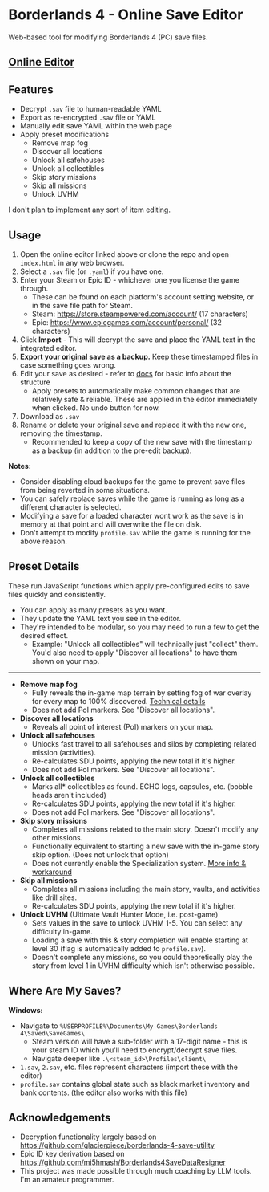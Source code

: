 # Borderlands 4 - Online Save Editor
Web-based tool for modifying Borderlands 4 (PC) save files.

## [Online Editor](https://iyre.github.io/bl4-save-tools/)

## Features
- Decrypt `.sav` file to human-readable YAML
- Export as re-encrypted `.sav` file or YAML
- Manually edit save YAML within the web page
- Apply preset modifications
  - Remove map fog
  - Discover all locations
  - Unlock all safehouses
  - Unlock all collectibles
  - Skip story missions
  - Skip all missions
  - Unlock UVHM

I don't plan to implement any sort of item editing.

## Usage
1. Open the online editor linked above or clone the repo and open `index.html` in any web browser.
2. Select a `.sav` file (or `.yaml`) if you have one.
3. Enter your Steam or Epic ID - whichever one you license the game through.
   - These can be found on each platform's account setting website, or in the save file path for Steam.
   - Steam: https://store.steampowered.com/account/ (17 characters)
   - Epic: https://www.epicgames.com/account/personal/ (32 characters)
4. Click **Import** - This will decrypt the save and place the YAML text in the integrated editor.
5. **Export your original save as a backup.** Keep these timestamped files in case something goes wrong.
6. Edit your save as desired - refer to [docs](docs/README.md) for basic info about the structure
   - Apply presets to automatically make common changes that are relatively safe & reliable. These are applied in the editor immediately when clicked. No undo button for now.
7. Download as `.sav`
8. Rename or delete your original save and replace it with the new one, removing the timestamp.
   - Recommended to keep a copy of the new save with the timestamp as a backup (in addition to the pre-edit backup).

**Notes:**
- Consider disabling cloud backups for the game to prevent save files from being reverted in some situations.
- You can safely replace saves while the game is running as long as a different character is selected.
- Modifying a save for a loaded character wont work as the save is in memory at that point and will overwrite the file on disk.
- Don't attempt to modify `profile.sav` while the game is running for the above reason.

## Preset Details
These run JavaScript functions which apply pre-configured edits to save files quickly and consistently.

- You can apply as many presets as you want.
- They update the YAML text you see in the editor.
- They're intended to be modular, so you may need to run a few to get the desired effect.
  - Example: "Unlock all collectibles" will technically just "collect" them. You'd also need to apply "Discover all locations" to have them shown on your map. 

---
- **Remove map fog**
  - Fully reveals the in-game map terrain by setting fog of war overlay for every map to 100% discovered. [Technical details](docs/exploration.md)
  - Does not add PoI markers. See "Discover all locations".
- **Discover all locations**
  - Reveals all point of interest (PoI) markers on your map.
- **Unlock all safehouses**
  - Unlocks fast travel to all safehouses and silos by completing related mission (activities).
  - Re-calculates SDU points, applying the new total if it's higher.
  - Does not add PoI markers. See "Discover all locations".
- **Unlock all collectibles**
  - Marks all* collectibles as found. ECHO logs, capsules, etc. (bobble heads aren't included)
  - Re-calculates SDU points, applying the new total if it's higher.
  - Does not add PoI markers. See "Discover all locations".
- **Skip story missions**
  - Completes all missions related to the main story. Doesn't modify any other missions.
  - Functionally equivalent to starting a new save with the in-game story skip option. (Does not unlock that option)
  - Does not currently enable the Specialization system. [More info & workaround](docs/global-unlocks.md)
- **Skip all missions**
  - Completes all missions including the main story, vaults, and activities like drill sites.
  - Re-calculates SDU points, applying the new total if it's higher.
- **Unlock UVHM** (Ultimate Vault Hunter Mode, i.e. post-game)
  - Sets values in the save to unlock UVHM 1-5. You can select any difficulty in-game.
  - Loading a save with this & story completion will enable starting at level 30 (flag is automatically added to `profile.sav`).
  - Doesn't complete any missions, so you could theoretically play the story from level 1 in UVHM difficulty which isn't otherwise possible.

## Where Are My Saves?
**Windows:**
- Navigate to `%USERPROFILE%\Documents\My Games\Borderlands 4\Saved\SaveGames\`
  - Steam version will have a sub-folder with a 17-digit name - this is your steam ID which you'll need to encrypt/decrypt save files.
  - Navigate deeper like `.\<steam_id>\Profiles\client\`
- `1.sav`, `2.sav`, etc. files represent characters (import these with the editor)
- `profile.sav` contains global state such as black market inventory and bank contents. (the editor also works with this file)

## Acknowledgements
- Decryption functionality largely based on https://github.com/glacierpiece/borderlands-4-save-utility
- Epic ID key derivation based on https://github.com/mi5hmash/Borderlands4SaveDataResigner
- This project was made possible through much coaching by LLM tools. I'm an amateur programmer.
